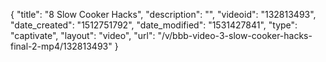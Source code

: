 {
    "title": "8 Slow Cooker Hacks",
    "description": "",
    "videoid": "132813493",
    "date_created": "1512751792",
    "date_modified": "1531427841",
    "type": "captivate",
    "layout": "video",
    "url": "\/v\/bbb-video-3-slow-cooker-hacks-final-2-mp4\/132813493"
}